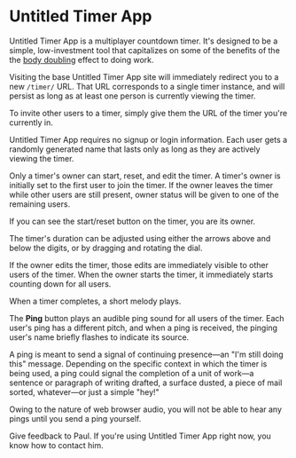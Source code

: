 # Untitled Timer App

Untitled Timer App is a multiplayer countdown timer. It's designed to be a simple, low-investment tool that capitalizes on some of the benefits of the the [body doubling](https://en.wikipedia.org/wiki/Body_doubling) effect to doing work.

Visiting the base Untitled Timer App site will immediately redirect you to a new `/timer/` URL. That URL corresponds to a single timer instance, and will persist as long as at least one person is currently viewing the timer.

To invite other users to a timer, simply give them the URL of the timer you're currently in.

Untitled Timer App requires no signup or login information. Each user gets a randomly generated name that lasts only as long as they are actively viewing the timer.

Only a timer's owner can start, reset, and edit the timer. A timer's owner is initially set to the first user to join the timer. If the owner leaves the timer while other users are still present, owner status will be given to one of the remaining users.

If you can see the start/reset button on the timer, you are its owner.

The timer's duration can be adjusted using either the arrows above and below the digits, or by dragging and rotating the dial.

If the owner edits the timer, those edits are immediately visible to other users of the timer. When the owner starts the timer, it immediately starts counting down for all users.

When a timer completes, a short melody plays.

The **Ping** button plays an audible ping sound for all users of the timer. Each user's ping has a different pitch, and when a ping is received, the pinging user's name briefly flashes to indicate its source.

A ping is meant to send a signal of continuing presence—an "I'm still doing this" message. Depending on the specific context in which the timer is being used, a ping could signal the completion of a unit of work—a sentence or paragraph of writing drafted, a surface dusted, a piece of mail sorted, whatever—or just a simple "hey!"

Owing to the nature of web browser audio, you will not be able to hear any pings until you send a ping yourself. 

Give feedback to Paul. If you're using Untitled Timer App right now, you know how to contact him.